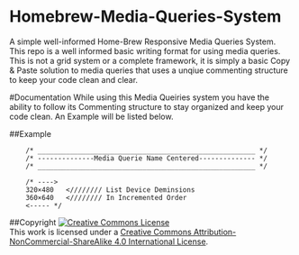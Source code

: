 # Homebrew-Media-Queries-System
A simple well-informed Home-Brew Responsive Media Queries System. This repo is a well informed basic writing format for using media queries. This is not a grid system or a complete framework, it is simply a basic Copy &amp; Paste solution to media queries that uses a unqiue commenting structure to keep your code clean and clear.  


#Documentation 
While using this Media Queiries system you have the ability to follow its Commenting structure to stay organized and keep your code clean. An Example will be listed below. 

##Example



        /* ______________________________________________________ */
        /* --------------Media Querie Name Centered-------------- */
        /* ______________________________________________________ */

        /* ---->
        320×480   <//////// List Device Deminsions     
        360×640   <//////// In Incremented Order 
        <----- */


##Copyright 
<a rel="license" href="http://creativecommons.org/licenses/by-nc-sa/4.0/"><img alt="Creative Commons License" style="border-width:0" src="https://i.creativecommons.org/l/by-nc-sa/4.0/88x31.png" /></a><br />This work is licensed under a <a rel="license" href="http://creativecommons.org/licenses/by-nc-sa/4.0/">Creative Commons Attribution-NonCommercial-ShareAlike 4.0 International License</a>. 
